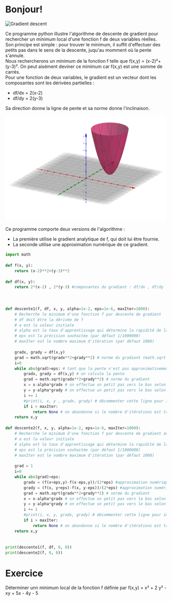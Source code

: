 # Bonjour!
![Gradient descent](https://ml-cheatsheet.readthedocs.io/en/latest/_images/gradient_descent.png)



Ce programme python illustre l'algorithme de descente de gradient pour rechercher un minimum local d'une fonction f de deux variables réelles.  
Son principe est simple : pour trouver le minimum, il suffit d'effectuer des petits pas dans le sens de la descente, juqu'au momment où la pente s'annule.\
Nous rechercherons un minimum de la fonction f telle que f(x,y) = (x-2)²+(y-3)². On peut aisément deviner ce minimum car f(x,y) est une somme de carrés.  
Pour une fonction de deux variables, le gradient est un vecteur dont les composantes sont les dérivées partielles :  
* df/dx = 2(x-2)  
* df/dy = 2(y-3)  

Sa direction donne la ligne de pente et sa norme donne l'inclinaison.  

![Paraboloide](https://github.com/guillitte/playground-bjgkvyw6/blob/master/paraboloide.png)

Ce programme comporte deux versions de l'algorithme : 
* La première utilise le gradient analytique de f, qui doit lui être fournie. 
* La seconde utilise une approximation numérique de ce gradient.

```python runnable
import math 

def f(x, y):
    return (x-2)**2+(y-3)**2

def df(x, y):
    return 2*(x-2) , 2*(y-3) #composantes du gradient : df/dx , df/dy



def descente1(f, df, x, y, alpha=1e-2, eps=1e-6, maxIter=1000):
    # Recherche le minimum d'une fonction f par descente de gradient
    # df doit être la dérivée de f
    # a est la valeur initiale
    # alpha est le taux d'apprentissage qui détermine la rapidité de la descente (par défaut 1/100)
    # eps est la précision souhaitée (par défaut 1/1000000)
    # maxIter est le nombre maximum d'itération (par défaut 1000)
    
    gradx, grady = df(x,y)
    grad = math.sqrt(gradx**2+grady**2) # norme du gradient (math.sqrt est la racine carrée)
    i=0
    while abs(grad)>eps: # tant que la pente n'est pas approximativement nulle
        gradx, grady = df(x,y) # on calcule la pente
        grad = math.sqrt(gradx**2+grady**2) # norme du gradient
        x = x-alpha*gradx # on effectue un petit pas vers le bas selon x
        y = y-alpha*grady # on effectue un petit pas vers le bas selon y
        i += 1
        #print(i, x, y , gradx, grady) # décommenter cette ligne pour imprimer les itérations
        if i > maxIter:
            return None # on abandonne si le nombre d'itérations est trop élevé
    return x,y

def descente2(f, x, y, alpha=1e-2, eps=1e-6, maxIter=1000):
    # Recherche le minimum d'une fonction f par descente de gradient avec dérivée numérique
    # a est la valeur initiale
    # alpha est le taux d'apprentissage qui détermine la rapidité de la descente (par défaut 1/100)
    # eps est la précision souhaitée (par défaut 1/1000000)
    # maxIter est le nombre maximum d'itération (par défaut 1000)    
    
    grad = 1
    i=0
    while abs(grad)>eps:
        gradx = (f(x+eps,y)-f(x-eps,y))/(2*eps) #approximation numérique de la dérivée df/dx
        grady = (f(x, y+eps)-f(x, y-eps))/(2*eps) #approximation numérique de la dérivée df/dy
        grad = math.sqrt(gradx**2+grady**2) # norme du gradient
        x = x-alpha*gradx # on effectue un petit pas vers le bas selon x
        y = y-alpha*grady # on effectue un petit pas vers le bas selon y
        i += 1
        #print(i, x, y, gradx, grady) # décommenter cette ligne pour imprimer les itérations
        if i > maxIter:
            return None # on abandonne si le nombre d'itérations est trop élevé
    return x,y


print(descente1(f, df, 0, 0))
print(descente2(f, 0, 0))
```

# Exercice

Déterminer unn minimum local de la fonction f définie par f(x,y) = x² + 2 y² - xy + 5x - 4y - 5 
